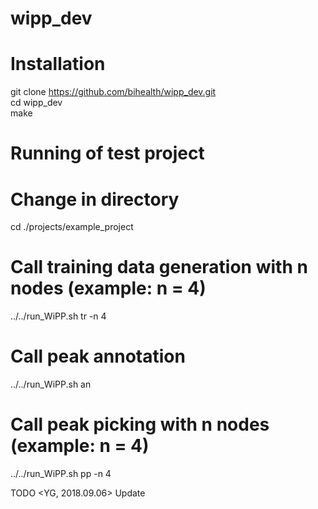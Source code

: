 # wipp_dev


# Installation
git clone https://github.com/bihealth/wipp_dev.git \
cd wipp_dev \
make


# Running of test project

# Change in directory
cd ./projects/example_project
# Call training data generation with n nodes (example: n = 4)
../../run_WiPP.sh tr -n 4 
# Call peak annotation
../../run_WiPP.sh an
# Call peak picking with n nodes (example: n = 4)
../../run_WiPP.sh pp -n 4 


TODO <YG, 2018.09.06> Update
